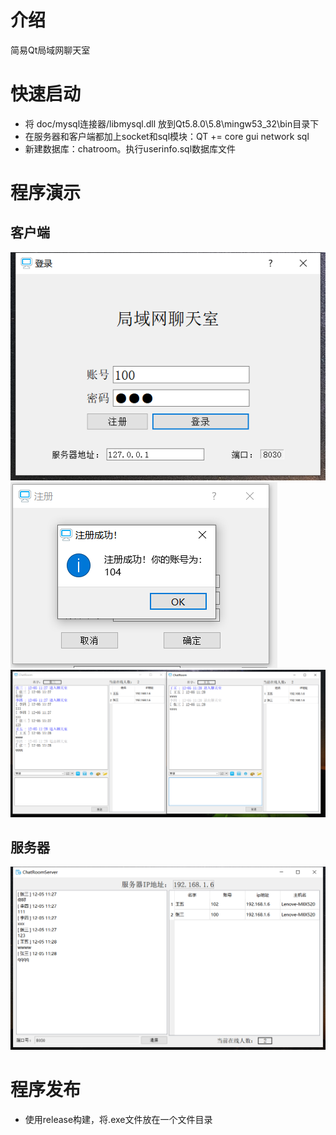 # 介绍
简易Qt局域网聊天室

# 快速启动
- 将 doc/mysql连接器/libmysql.dll 放到Qt5.8.0\5.8\mingw53_32\bin目录下
- 在服务器和客户端都加上socket和sql模块：QT       += core gui network sql
- 新建数据库：chatroom。执行userinfo.sql数据库文件

# 程序演示
## 客户端
![客户端-登录界面](./doc/客户端-登录界面.png)
![客户端-注册界面](./doc/客户端-注册界面.png)
![客户端-聊天界面](./doc/客户端-聊天界面.png)
## 服务器
![服务器](./doc/服务器.png)

# 程序发布
- 使用release构建，将.exe文件放在一个文件目录
